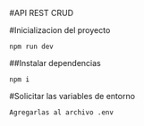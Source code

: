 #API REST CRUD

#Inicializacion del proyecto
```
npm run dev
```

##Instalar dependencias
```
npm i
```

#Solicitar las variables de entorno

```
Agregarlas al archivo .env
```